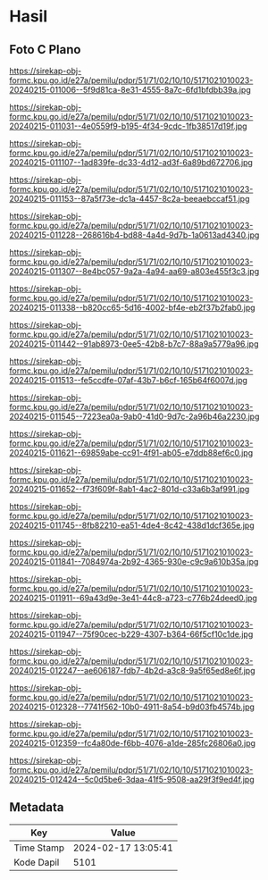 # Hasil

## Foto C Plano

https://sirekap-obj-formc.kpu.go.id/e27a/pemilu/pdpr/51/71/02/10/10/5171021010023-20240215-011006--5f9d81ca-8e31-4555-8a7c-6fd1bfdbb39a.jpg

https://sirekap-obj-formc.kpu.go.id/e27a/pemilu/pdpr/51/71/02/10/10/5171021010023-20240215-011031--4e0559f9-b195-4f34-9cdc-1fb38517d19f.jpg

https://sirekap-obj-formc.kpu.go.id/e27a/pemilu/pdpr/51/71/02/10/10/5171021010023-20240215-011107--1ad839fe-dc33-4d12-ad3f-6a89bd672706.jpg

https://sirekap-obj-formc.kpu.go.id/e27a/pemilu/pdpr/51/71/02/10/10/5171021010023-20240215-011153--87a5f73e-dc1a-4457-8c2a-beeaebccaf51.jpg

https://sirekap-obj-formc.kpu.go.id/e27a/pemilu/pdpr/51/71/02/10/10/5171021010023-20240215-011228--268616b4-bd88-4a4d-9d7b-1a0613ad4340.jpg

https://sirekap-obj-formc.kpu.go.id/e27a/pemilu/pdpr/51/71/02/10/10/5171021010023-20240215-011307--8e4bc057-9a2a-4a94-aa69-a803e455f3c3.jpg

https://sirekap-obj-formc.kpu.go.id/e27a/pemilu/pdpr/51/71/02/10/10/5171021010023-20240215-011338--b820cc65-5d16-4002-bf4e-eb2f37b2fab0.jpg

https://sirekap-obj-formc.kpu.go.id/e27a/pemilu/pdpr/51/71/02/10/10/5171021010023-20240215-011442--91ab8973-0ee5-42b8-b7c7-88a9a5779a96.jpg

https://sirekap-obj-formc.kpu.go.id/e27a/pemilu/pdpr/51/71/02/10/10/5171021010023-20240215-011513--fe5ccdfe-07af-43b7-b6cf-165b64f6007d.jpg

https://sirekap-obj-formc.kpu.go.id/e27a/pemilu/pdpr/51/71/02/10/10/5171021010023-20240215-011545--7223ea0a-9ab0-41d0-9d7c-2a96b46a2230.jpg

https://sirekap-obj-formc.kpu.go.id/e27a/pemilu/pdpr/51/71/02/10/10/5171021010023-20240215-011621--69859abe-cc91-4f91-ab05-e7ddb88ef6c0.jpg

https://sirekap-obj-formc.kpu.go.id/e27a/pemilu/pdpr/51/71/02/10/10/5171021010023-20240215-011652--f73f609f-8ab1-4ac2-801d-c33a6b3af991.jpg

https://sirekap-obj-formc.kpu.go.id/e27a/pemilu/pdpr/51/71/02/10/10/5171021010023-20240215-011745--8fb82210-ea51-4de4-8c42-438d1dcf365e.jpg

https://sirekap-obj-formc.kpu.go.id/e27a/pemilu/pdpr/51/71/02/10/10/5171021010023-20240215-011841--7084974a-2b92-4365-930e-c9c9a610b35a.jpg

https://sirekap-obj-formc.kpu.go.id/e27a/pemilu/pdpr/51/71/02/10/10/5171021010023-20240215-011911--69a43d9e-3e41-44c8-a723-c776b24deed0.jpg

https://sirekap-obj-formc.kpu.go.id/e27a/pemilu/pdpr/51/71/02/10/10/5171021010023-20240215-011947--75f90cec-b229-4307-b364-66f5cf10c1de.jpg

https://sirekap-obj-formc.kpu.go.id/e27a/pemilu/pdpr/51/71/02/10/10/5171021010023-20240215-012247--ae606187-fdb7-4b2d-a3c8-9a5f65ed8e6f.jpg

https://sirekap-obj-formc.kpu.go.id/e27a/pemilu/pdpr/51/71/02/10/10/5171021010023-20240215-012328--7741f562-10b0-4911-8a54-b9d03fb4574b.jpg

https://sirekap-obj-formc.kpu.go.id/e27a/pemilu/pdpr/51/71/02/10/10/5171021010023-20240215-012359--fc4a80de-f6bb-4076-a1de-285fc26806a0.jpg

https://sirekap-obj-formc.kpu.go.id/e27a/pemilu/pdpr/51/71/02/10/10/5171021010023-20240215-012424--5c0d5be6-3daa-41f5-9508-aa29f3f9ed4f.jpg


## Metadata

| Key        | Value               |
| ---------- | ------------------- |
| Time Stamp | 2024-02-17 13:05:41 |
| Kode Dapil | 5101                |



